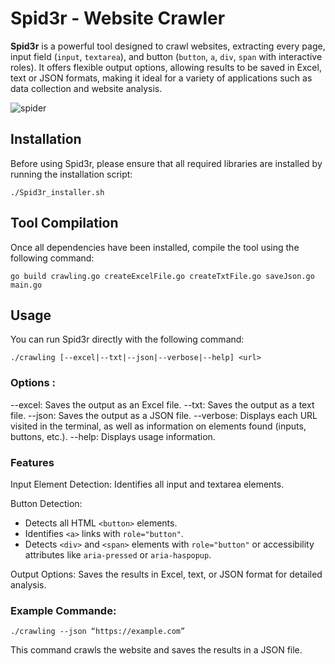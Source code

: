 # Spid3r - Website Crawler

**Spid3r** is a powerful tool designed to crawl websites, extracting every page, input field (`input`, `textarea`), and button (`button`, `a`, `div`, `span` with interactive roles). It offers flexible output options, allowing results to be saved in Excel, text or JSON formats, making it ideal for a variety of applications such as data collection and website analysis.

![spider](https://github.com/user-attachments/assets/db2079af-b30c-4bd2-b439-63a5f1509256)

## Installation

Before using Spid3r, please ensure that all required libraries are installed by running the installation script:

```
./Spid3r_installer.sh
```
## Tool Compilation

Once all dependencies have been installed, compile the tool using the following command:

```
go build crawling.go createExcelFile.go createTxtFile.go saveJson.go main.go
```
## Usage

You can run Spid3r directly with the following command:

```
./crawling [--excel|--txt|--json|--verbose|--help] <url>
```

### Options :

--excel: Saves the output as an Excel file.
--txt: Saves the output as a text file.
--json: Saves the output as a JSON file.
--verbose: Displays each URL visited in the terminal, as well as information on elements found (inputs, buttons, etc.).
--help: Displays usage information.

### Features

Input Element Detection: Identifies all input and textarea elements.

Button Detection:
   - Detects all HTML `<button>` elements.
   - Identifies `<a>` links with `role="button"`.
   - Detects `<div>` and `<span>` elements with `role="button"` or accessibility attributes like `aria-pressed` or `aria-haspopup`.

Output Options: Saves the results in Excel, text, or JSON format for detailed analysis.

### Example Commande:


```
./crawling --json “https://example.com”
```

This command crawls the website and saves the results in a JSON file.
